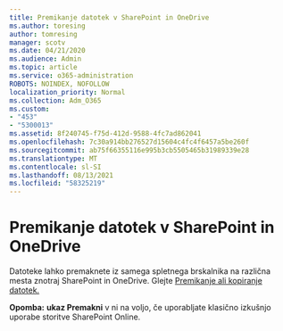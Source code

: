 ```yaml
---
title: Premikanje datotek v SharePoint in OneDrive
ms.author: toresing
author: tomresing
manager: scotv
ms.date: 04/21/2020
ms.audience: Admin
ms.topic: article
ms.service: o365-administration
ROBOTS: NOINDEX, NOFOLLOW
localization_priority: Normal
ms.collection: Adm_O365
ms.custom:
- "453"
- "5300013"
ms.assetid: 8f240745-f75d-412d-9588-4fc7ad862041
ms.openlocfilehash: 7c30a914bb276527d15604c4fc4f6457a5be260f
ms.sourcegitcommit: ab75f66355116e995b3cb5505465b31989339e28
ms.translationtype: MT
ms.contentlocale: sl-SI
ms.lasthandoff: 08/13/2021
ms.locfileid: "58325219"
---
```

# <a name="move-files-in-sharepoint-and-onedrive"></a>Premikanje datotek v SharePoint in OneDrive

Datoteke lahko premaknete iz samega spletnega brskalnika na različna mesta znotraj SharePoint in OneDrive. Glejte [Premikanje ali kopiranje datotek.](https://support.microsoft.com/office/move-or-copy-files-in-sharepoint-00e2f483-4df3-46be-a861-1f5f0c1a87bc?ui=en-US&rs=en-US&ad=US)


**Opomba:** **ukaz Premakni** v ni na voljo, če uporabljate klasično izkušnjo uporabe storitve SharePoint Online.
  
